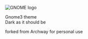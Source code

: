 ![GNOME logo](https://people.gnome.org/~engagement/logos/GnomeLogoHorizontal.svg)

Gnome3 theme  
Dark as it should be

forked from Archway for personal use
